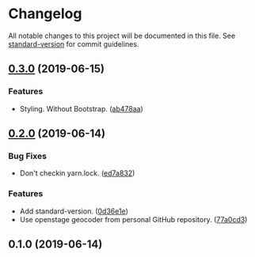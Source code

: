 # Changelog

All notable changes to this project will be documented in this file. See [standard-version](https://github.com/conventional-changelog/standard-version) for commit guidelines.

## [0.3.0](https://github.com/gatsbyjs/gatsby-starter-default/compare/v0.2.0...v0.3.0) (2019-06-15)

### Features

- Styling. Without Bootstrap. ([ab478aa](https://github.com/gatsbyjs/gatsby-starter-default/commit/ab478aa))

## [0.2.0](https://github.com/gatsbyjs/gatsby-starter-default/compare/v0.1.0...v0.2.0) (2019-06-14)

### Bug Fixes

- Don't checkin yarn.lock. ([ed7a832](https://github.com/gatsbyjs/gatsby-starter-default/commit/ed7a832))

### Features

- Add standard-version. ([0d36e1e](https://github.com/gatsbyjs/gatsby-starter-default/commit/0d36e1e))
- Use openstage geocoder from personal GitHub repository. ([77a0cd3](https://github.com/gatsbyjs/gatsby-starter-default/commit/77a0cd3))

## 0.1.0 (2019-06-14)

